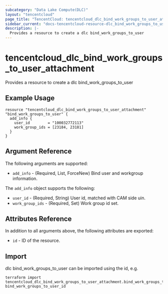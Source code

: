 ```yaml
---
subcategory: "Data Lake Compute(DLC)"
layout: "tencentcloud"
page_title: "TencentCloud: tencentcloud_dlc_bind_work_groups_to_user_attachment"
sidebar_current: "docs-tencentcloud-resource-dlc_bind_work_groups_to_user_attachment"
description: |-
  Provides a resource to create a dlc bind_work_groups_to_user
---
```


# tencentcloud_dlc_bind_work_groups_to_user_attachment

Provides a resource to create a dlc bind_work_groups_to_user

## Example Usage

```hcl
resource "tencentcloud_dlc_bind_work_groups_to_user_attachment" "bind_work_groups_to_user" {
  add_info {
    user_id        = "100032772113"
    work_group_ids = [23184, 23181]
  }
}
```

## Argument Reference

The following arguments are supported:

* `add_info` - (Required, List, ForceNew) Bind user and workgroup information.

The `add_info` object supports the following:

* `user_id` - (Required, String) User id, matched with CAM side uin.
* `work_group_ids` - (Required, Set) Work group id set.

## Attributes Reference

In addition to all arguments above, the following attributes are exported:

* `id` - ID of the resource.



## Import

dlc bind_work_groups_to_user can be imported using the id, e.g.

```
terraform import tencentcloud_dlc_bind_work_groups_to_user_attachment.bind_work_groups_to_user bind_work_groups_to_user_id
```

